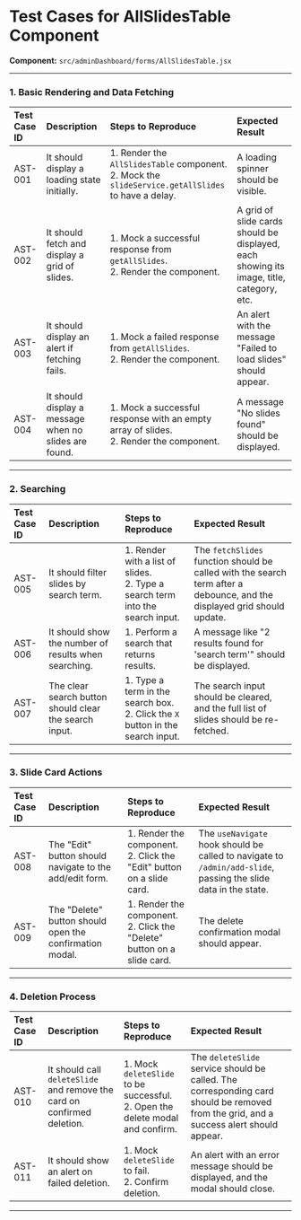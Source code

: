 
# Test Cases for AllSlidesTable Component

**Component:** `src/adminDashboard/forms/AllSlidesTable.jsx`

---

### 1. Basic Rendering and Data Fetching

| Test Case ID | Description | Steps to Reproduce | Expected Result |
| :--- | :--- | :--- | :--- |
| AST-001 | It should display a loading state initially. | 1. Render the `AllSlidesTable` component. <br> 2. Mock the `slideService.getAllSlides` to have a delay. | A loading spinner should be visible. |
| AST-002 | It should fetch and display a grid of slides. | 1. Mock a successful response from `getAllSlides`. <br> 2. Render the component. | A grid of slide cards should be displayed, each showing its image, title, category, etc. |
| AST-003 | It should display an alert if fetching fails. | 1. Mock a failed response from `getAllSlides`. <br> 2. Render the component. | An alert with the message "Failed to load slides" should appear. |
| AST-004 | It should display a message when no slides are found. | 1. Mock a successful response with an empty array of slides. <br> 2. Render the component. | A message "No slides found" should be displayed. |

---

### 2. Searching

| Test Case ID | Description | Steps to Reproduce | Expected Result |
| :--- | :--- | :--- | :--- |
| AST-005 | It should filter slides by search term. | 1. Render with a list of slides. <br> 2. Type a search term into the search input. | The `fetchSlides` function should be called with the search term after a debounce, and the displayed grid should update. |
| AST-006 | It should show the number of results when searching. | 1. Perform a search that returns results. | A message like "2 results found for 'search term'" should be displayed. |
| AST-007 | The clear search button should clear the search input. | 1. Type a term in the search box. <br> 2. Click the `X` button in the search input. | The search input should be cleared, and the full list of slides should be re-fetched. |

---

### 3. Slide Card Actions

| Test Case ID | Description | Steps to Reproduce | Expected Result |
| :--- | :--- | :--- | :--- |
| AST-008 | The "Edit" button should navigate to the add/edit form. | 1. Render the component. <br> 2. Click the "Edit" button on a slide card. | The `useNavigate` hook should be called to navigate to `/admin/add-slide`, passing the slide data in the state. |
| AST-009 | The "Delete" button should open the confirmation modal. | 1. Render the component. <br> 2. Click the "Delete" button on a slide card. | The delete confirmation modal should appear. |

---

### 4. Deletion Process

| Test Case ID | Description | Steps to Reproduce | Expected Result |
| :--- | :--- | :--- | :--- |
| AST-010 | It should call `deleteSlide` and remove the card on confirmed deletion. | 1. Mock `deleteSlide` to be successful. <br> 2. Open the delete modal and confirm. | The `deleteSlide` service should be called. The corresponding card should be removed from the grid, and a success alert should appear. |
| AST-011 | It should show an alert on failed deletion. | 1. Mock `deleteSlide` to fail. <br> 2. Confirm deletion. | An alert with an error message should be displayed, and the modal should close. |

---
